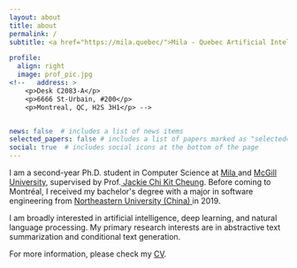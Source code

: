 ```yaml
---
layout: about
title: about
permalink: /
subtitle: <a href="https://mila.quebec/">Mila - Quebec Artificial Intelligence Institute</a> • <a href="http://rl.cs.mcgill.ca/">McGill University</a>

profile:
  align: right
  image: prof_pic.jpg
<!--   address: >
    <p>Desk C2083-A</p>
    <p>6666 St-Urbain, #200</p>
    <p>Montreal, QC, H2S 3H1</p> -->


news: false  # includes a list of news items
selected_papers: false # includes a list of papers marked as "selected={true}"
social: true  # includes social icons at the bottom of the page
---
```


I am a second-year Ph.D. student in Computer Science at <a href="https://mila.quebec/en/"> Mila </a> and <a href="https://cs.mcgill.ca/"> McGill University</a>, 
supervised by Prof.<a href="https://www.cs.mcgill.ca/~jcheung/"> Jackie Chi Kit Cheung</a>. Before coming to Montréal, I received my bachelor's degree with a major in software engineering from <a href="https://www.neu.edu.cn/"> Northeastern University (China) </a> in 2019.

I am broadly interested in artificial intelligence, deep learning, and natural language processing. My primary research interests are in abstractive text summarization and conditional text generation.

For more information, please check my <a href="assets/pdf/CV.pdf" target="_blank">CV</a>.